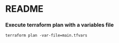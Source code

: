 # README

### Execute terraform plan with a variables file
```
terraform plan -var-file=main.tfvars
```
